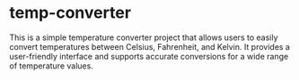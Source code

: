 # temp-converter
This is a simple temperature converter project that allows users to easily convert temperatures between Celsius, Fahrenheit, and Kelvin. It provides a user-friendly interface and supports accurate conversions for a wide range of temperature values.
